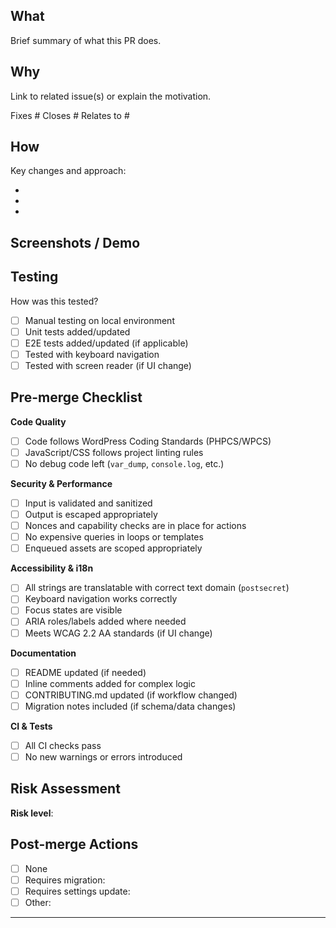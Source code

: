 ## What

Brief summary of what this PR does.

## Why

Link to related issue(s) or explain the motivation.

Fixes #
Closes #
Relates to #

## How

Key changes and approach:

-
-
-

## Screenshots / Demo

<!-- If this affects UI, include before/after screenshots or a GIF -->
<!-- For accessibility changes, note keyboard flow or screen reader behavior -->

## Testing

How was this tested?

- [ ] Manual testing on local environment
- [ ] Unit tests added/updated
- [ ] E2E tests added/updated (if applicable)
- [ ] Tested with keyboard navigation
- [ ] Tested with screen reader (if UI change)

## Pre-merge Checklist

**Code Quality**
- [ ] Code follows WordPress Coding Standards (PHPCS/WPCS)
- [ ] JavaScript/CSS follows project linting rules
- [ ] No debug code left (`var_dump`, `console.log`, etc.)

**Security & Performance**
- [ ] Input is validated and sanitized
- [ ] Output is escaped appropriately
- [ ] Nonces and capability checks are in place for actions
- [ ] No expensive queries in loops or templates
- [ ] Enqueued assets are scoped appropriately

**Accessibility & i18n**
- [ ] All strings are translatable with correct text domain (`postsecret`)
- [ ] Keyboard navigation works correctly
- [ ] Focus states are visible
- [ ] ARIA roles/labels added where needed
- [ ] Meets WCAG 2.2 AA standards (if UI change)

**Documentation**
- [ ] README updated (if needed)
- [ ] Inline comments added for complex logic
- [ ] CONTRIBUTING.md updated (if workflow changed)
- [ ] Migration notes included (if schema/data changes)

**CI & Tests**
- [ ] All CI checks pass
- [ ] No new warnings or errors introduced

## Risk Assessment

<!-- Low / Medium / High -->
**Risk level**:

<!-- Explain any risks, breaking changes, or deployment considerations -->
<!-- Example: "Medium - requires running migrations after deploy" -->

## Post-merge Actions

<!-- Any manual steps needed after merge? -->
<!-- Example: "Run `wp postsecret migrate` on production" -->

- [ ] None
- [ ] Requires migration:
- [ ] Requires settings update:
- [ ] Other:

---

<!-- Thank you for contributing! -->
